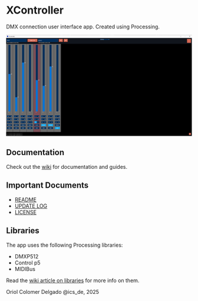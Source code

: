 # XController
DMX connection user interface app. Created using Processing.

![general view](https://github.com/ics-de/XController/blob/main/media/v0_4-b.png)

## Documentation
Check out the [wiki](https://github.com/ics-de/XController/wiki) for documentation and guides.

## Important Documents
* [README](https://github.com/ics-de/XController/blob/main/README.md)
* [UPDATE LOG](https://github.com/ics-de/XController/blob/main/UPDATE%20LOG.md)
* [LICENSE](https://github.com/ics-de/XController/blob/main/LICENSE)

## Libraries
The app uses the following Processing libraries: <br>
* DMXP512
* Control p5
* MIDIBus

Read the [wiki article on libraries](https://github.com/ics-de/XController/wiki/Libraries) for more info on them.

Oriol Colomer Delgado @ics_de, 2025
